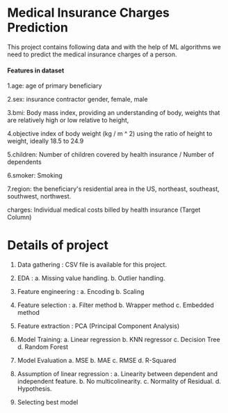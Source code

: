 #  Medical Insurance Charges Prediction

This project contains following data and with the help of ML algorithms we need to 
predict the medical insurance charges of a person.  

#### Features in dataset

1.age: age of primary beneficiary

2.sex: insurance contractor gender, female, male

3.bmi: Body mass index, providing an understanding of body, weights that are relatively high or  low relative to height,

4.objective index of body weight (kg / m ^ 2) using the ratio of height to weight, ideally 18.5  to 24.9

5.children: Number of children covered by health insurance / Number of dependents

6.smoker: Smoking

7.region: the beneficiary's residential area in the US, northeast, southeast, southwest,     northwest.

charges: Individual medical costs billed by health insurance (Target Column)

# Details of project

1. Data gathering : CSV file is available for this project.

2. EDA :
    a. Missing value handling.
    b. Outlier handling.

3. Feature engineering :
    a. Encoding 
    b. Scaling

4. Feature selection :
    a. Filter method
    b. Wrapper method
    c. Embedded method

5. Feature extraction :
    PCA (Principal Component Analysis)

6. Model Training:
    a. Linear regression
    b. KNN regressor
    c. Decision Tree
    d. Random Forest

7. Model Evaluation
    a. MSE
    b. MAE
    c. RMSE
    d. R-Squared

9. Assumption of linear regression :
    a. Linearity between dependent and independent feature.
    b. No multicolinearity.
    c. Normality of Residual.
    d. Hypothesis.

10. Selecting best model 
